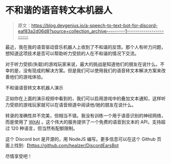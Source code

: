 # 不和谐的语音转文本机器人

> 原文：<https://blog.devgenius.io/a-speech-to-text-bot-for-discord-eaf83a2d06d8?source=collection_archive---------1----------------------->

最近，我在我的语音驱动音乐机器人上收到了不和谐的反馈。那个人有听力问题，想知道这项技术是否可以帮助听力受损的人在不和谐的情况下交流。

对于听力受损(失聪)的游戏玩家来说，最大的挑战是知道他们的朋友在说什么。不幸的是，没有现成的解决方案。但是我们可以使用我们的语音转文本解决方案来改善他们的游戏体验。

不和谐语音转文本机器人演示

正如你在上面的演示视频中看到的，我们可以启用游戏中的叠加文本通知，这样听力受损的游戏玩家就可以在语音频道中阅读他/她的朋友在说什么。

转录的准确性并不完美，但相当不错。我没有训练一个用于语音识别的神经网络，而是使用了 [WitAI](https://wit.ai/) 。这个伟大的服务提供了一个免费的语音到文本的 API，支持超过 120 种语言，但当然有配额限制。

这个 Discord bot 是开源的，用 NodeJS 编写。更多信息可以在这个 Github 页面上找到:【https://github.com/healzer/DiscordEarsBot 

尽情享受吧！